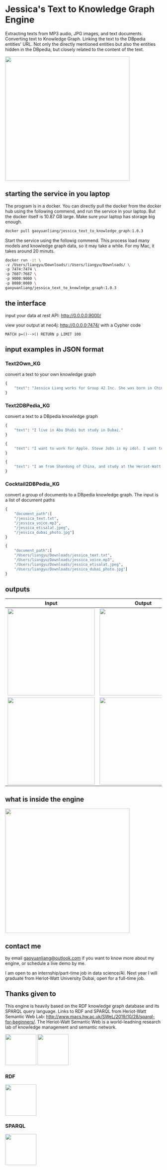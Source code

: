 # Jessica's Text to Knowledge Graph Engine

Extracting texts from MP3 audio, JPG images, and text documents. Converting text to Knowledge Graph. Linking the text to the DBpedia entities' URL. Not only the directly mentioned entities but also the entities hidden in the DBpedia, but closely related to the content of the text.

<img src="Webp.net-gifmaker%20(2).gif" height="400">

## starting the service in you laptop

The program is in a docker. You can directly pull the docker from the docker hub using the following commend, and run the service in your laptop. But the docker itself is 10.87 GB large. Make sure your laptop has storage big enough. 

```bash
docker pull gaoyuanliang/jessica_text_to_knowledge_graph:1.0.3
```

Start the service using the followig commend. This process load many models and knowledge graph data, so it may take a while. For my Mac, it takes around 20 minuts. 

```bash
docker run -it \
-v /Users/liangyu/Downloads/:/Users/liangyu/Downloads/ \
-p 7474:7474 \
-p 7687:7687 \
-p 9000:9000 \
-p 8080:8080 \
gaoyuanliang/jessica_text_to_knowledge_graph:1.0.3
```

## the interface

input your data at rest API: http://0.0.0.0:9000/

view your output at neo4j: http://0.0.0.0:7474/ with a Cypher code

```
MATCH p=()-->() RETURN p LIMIT 100
```

## input examples in JSON format

### Text2Own_KG

convert a text to your own knowledge graph 

```python
{
	"text": "Jessica Liang works for Group 42 Inc. She was born in China and educated at Jiangsu University of Science and Technology. Jessica is a 23 years old Chinese girl."
}
```

### Text2DBPedia_KG
convert a text to a DBpedia knowledge graph
```python
{
	"text": "I live in Abu Dhabi but study in Dubai."
}

{
	"text": "I want to work for Apple. Steve Jobs is my idol. I want to work in California. "
}

{
	"text": "I am from Shandong of China, and study at the Heriot-Watt University. I love shopping at Taobao of Alibaba."
}
```

### Cocktail2DBPedia_KG
convert a group of documents to a DBpedia knowledge graph. The input is a list of document paths
```python
{
	"document_path":[
	"/jessica_text.txt",
	"/jessica_voice.mp3",
	"/jessica_etisalat.jpeg",	
	"/jessica_dubai_photo.jpg"]
}

{
	"document_path":[
	"/Users/liangyu/Downloads/jessica_text.txt",
	"/Users/liangyu/Downloads/jessica_voice.mp3",
	"/Users/liangyu/Downloads/jessica_etisalat.jpeg",	
	"/Users/liangyu/Downloads/jessica_dubai_photo.jpg"]
}
```

## outputs 
<table>
  <thead>
    <tr>
      <th>Input</th>
      <th>Output</th>
    </tr>
  </thead>
  <tr>
    <td>      
      <img src="WX20201101-102711@2x.png" height="280">
    </td>
    <td>
<img src="WX20201101-102731@2x.png" height="280">
    </td>
  </tr>
  <tr>
    <td>  
<img src="WX20201101-102800@2x.png" height="280">
    </td>
    <td>
<img src="WX20201101-102829@2x.png" height="280">
    </td>
  </tr>
</table>

## what is inside the engine

<img src="WX20201101-104653@2x.png" height="400">

## contact me

by email gaoyuanliang@outlook.com if you want to know more about my engine, or schedule a live demo by me.

I am open to an internship/part-time job in data science/AI. Next year I will graduate from Heriot-Watt University Dubai, open for a full-time job. 

## Thanks given to 

This engine is heavily based on the RDF knowledge graph database and its SPARQL query language. Links to RDF and SPARQL from 
Heriot-Watt Semantic Web Lab: http://www.macs.hw.ac.uk/SWeL/2019/10/28/sparql-for-beginners/. The Heriot-Watt Semantic Web is a world-leadning research lab of knowledge management and semantic network. 

<img src="WX20201101-112449%402x.png" height="100"> <img src="1200px-Heriot-Watt_University_logo.svg.png" height="100">

### RDF
<img src="WX20201101-151322@2x.png" height="100">

###  SPARQL 
<img src="WX20201101-151348@2x.png" height="100">
